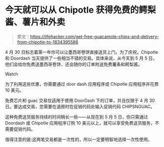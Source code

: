 # 今天就可以从 Chipotle 获得免费的鳄梨酱、薯片和外卖

> 原文：<https://lifehacker.com/get-free-guacamole-chips-and-delivery-from-chipotle-to-1834395586>

4 月 30 日标志着第一年你可以让墨西哥卷饼直接送货上门。为了庆祝，Chipotle 和 Doordash 当天提供了一些相当不错的交易。具体来说，从今天到 5 月 5 日，他们会给你免费送墨西哥卷饼，还会随你的订单附送免费薯条和鳄梨酱。

Watch

为了利用这些优惠，你需要通过 door dash 应用程序或 Chipotle 应用程序并花费 10 美元。

免费芯片和 guac 交易仅适用于使用 DoorDash 下的订单，并且仅限于 4 月 30 日。要达成交易，您需要在退房时在促销代码处输入促销代码 CHIPSNGUAC。

这种免费送货服务持续的时间稍长一些——从现在到 5 月 5 日，你只需通过 Doordash 或 Chipotle 应用程序订购 10 美元以上，就可以享受免费送货服务，不需要促销代码。

值得注意的是:这两笔交易都是一次性的，所以一定要明智地选择一次性使用。